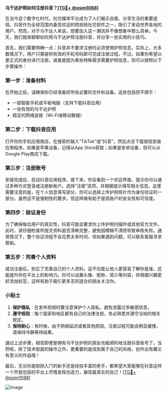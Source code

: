 **乌干达护照如何注册抖音？[[TG💪+ @esim1088](https://t.me/s/esim1088)]**

在当今这个数字化时代，社交媒体平台成为了人们展示自我、分享生活的重要途径。抖音作为全球范围内备受欢迎的短视频社交软件之一，吸引了来自世界各地的用户。然而，对于乌干达人来说，想要加入这一潮流并不像想象中那么简单。今天，我们就来聊聊如何用乌干达护照注册抖音，并分享一些实用的小技巧。

首先，我们需要明确一点：抖音并不要求注册时必须使用护照信息。实际上，大多数情况下，用户只需提供有效的手机号码即可完成注册过程。不过，如果你希望以更正式的身份进行注册，或者是因为某些特殊需求需要护照信息，则可以按照以下步骤操作：

### 第一步：准备材料

在开始之前，请确保你已经准备好所有必要的文件和设备。这些包括但不限于：
- 一部智能手机或平板电脑（支持下载抖音应用）
- 一张有效的乌干达护照
- 稳定的网络连接（Wi-Fi或移动数据）

### 第二步：下载抖音应用

打开你的手机应用商店，在搜索栏输入“TikTok”或“抖音”，然后点击下载按钮安装应用程序。如果是苹果设备，记得从App Store获取；如果是安卓设备，则可以从Google Play商店下载。

### 第三步：注册账号

安装完成后，启动抖音应用程序。接下来，你会看到一个欢迎界面，提示你可以通过多种方式登录或注册新账户。选择“注册”选项，并根据提示填写相关信息。这里需要注意的是，在个人信息填写部分，你可以选择上传护照照片作为身份验证的一部分。虽然这不是强制性的要求，但这样做有助于提高账户的安全性和可信度。

### 第四步：验证身份

为了确保每位用户的真实性，抖音可能会要求你上传护照扫描件或其他官方文件。此时，请仔细检查所提交资料是否清晰完整，避免因模糊不清而导致审核失败。通常情况下，整个验证流程不会花费太多时间，但如果遇到问题，可以联系客服寻求帮助。

### 第五步：完善个人资料

成功注册后，别忘了完善自己的个人资料。这不仅能让他人更容易了解你是谁，还能提升你在平台上的影响力。你可以设置头像、昵称、简介等内容，并根据兴趣爱好添加标签，这样有助于吸引更多志同道合的朋友关注你。

### 小贴士

1. **保护隐私**：在发布视频时要注意保护个人隐私，避免泄露过多敏感信息。
2. **遵守规则**：每个国家和地区都有自己的法律法规，务必熟悉并遵守当地的相关规定。
3. **保持耐心**：有时候，由于网络延迟或者其他原因，注册过程可能会稍显缓慢，请保持冷静等待结果。

通过上述步骤，相信即使是拥有乌干达护照的朋友也能顺利地注册抖音账号了。当然啦，除了技术层面的操作之外，更重要的是找到属于自己的风格，创作出有趣又有意义的作品哦！

最后，无论你是刚刚入门的新手还是经验丰富的老手，都希望大家能够在抖音这样一个开放包容的平台上尽情发挥创造力，展现最真实的自己！[[TG💪+ @esim1088](https://t.me/s/esim1088)]

![Image](https://i.postimg.cc/4NQfJmqS/Snipaste-2025-05-13-00-14-12.png)